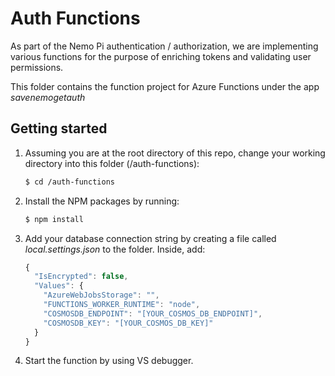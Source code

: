 # Auth Functions

As part of the Nemo Pi authentication / authorization, we are implementing various functions for the purpose of enriching tokens and validating user permissions.

This folder contains the function project for Azure Functions under the app _savenemogetauth_

## Getting started

1. Assuming you are at the root directory of this repo, change your working directory into this folder (/auth-functions):

   ```bash
   $ cd /auth-functions
   ```

2. Install the NPM packages by running:

   ```bash
   $ npm install
   ```

3. Add your database connection string by creating a file called _local.settings.json_ to the folder. Inside, add:

   ```javascript
   {
     "IsEncrypted": false,
     "Values": {
       "AzureWebJobsStorage": "",
       "FUNCTIONS_WORKER_RUNTIME": "node",
       "COSMOSDB_ENDPOINT": "[YOUR_COSMOS_DB_ENDPOINT]",
       "COSMOSDB_KEY": "[YOUR_COSMOS_DB_KEY]"
     }
   }
   ```

4. Start the function by using VS debugger.
